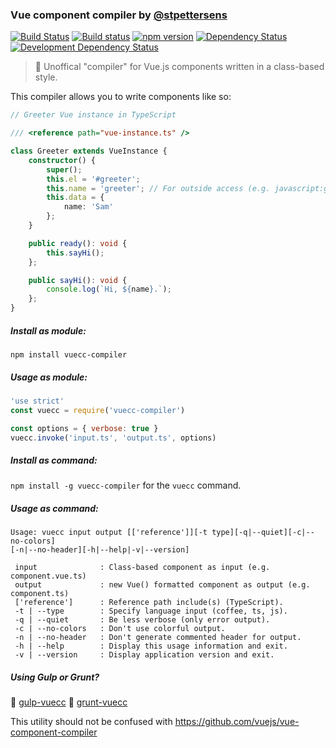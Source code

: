 ### Vue component compiler by [@stpettersens](https://github.com/stpettersens)
[![Build Status](https://travis-ci.org/stpettersens/vue-component-compiler.png?branch=master)](https://travis-ci.org/stpettersens/vue-component-compiler)
[![Build status](https://ci.appveyor.com/api/projects/status/8069glp56dcrma9t?svg=true)](https://ci.appveyor.com/project/stpettersens/vue-component-compiler)
[![npm version](https://badge.fury.io/js/vuecc-compiler.svg)](http://npmjs.org/package/vuecc-compiler)
[![Dependency Status](https://david-dm.org/stpettersens/vue-component-compiler.png?theme=shields.io)](https://david-dm.org/stpettersens/vue-component-compiler) [![Development Dependency Status](https://david-dm.org/stpettersens/vue-component-compiler/dev-status.png?theme=shields.io)](https://david-dm.org/stpettersens/vue-component-compiler#info=devDependencies)

> :mount_fuji: Unoffical "compiler" for Vue.js components written in a class-based style.

This compiler allows you to write components like so:

```ts
// Greeter Vue instance in TypeScript

/// <reference path="vue-instance.ts" />

class Greeter extends VueInstance {
	constructor() {
		super();
		this.el = '#greeter';
		this.name = 'greeter'; // For outside access (e.g. javascript:greeter.sayHi()).
		this.data = {
		    name: 'Sam'
		};
	}

	public ready(): void {
		this.sayHi();
	};

	public sayHi(): void {
		console.log(`Hi, ${name}.`);
	};
}
```

##### Install as module:

`npm install vuecc-compiler`

##### Usage as module:

```js
'use strict'
const vuecc = require('vuecc-compiler')

const options = { verbose: true }
vuecc.invoke('input.ts', 'output.ts', options)
```

##### Install as command:

`npm install -g vuecc-compiler` for the `vuecc` command.

##### Usage as command:

```
Usage: vuecc input output [['reference']][-t type][-q|--quiet][-c|--no-colors]
[-n|--no-header][-h|--help|-v|--version]

 input              : Class-based component as input (e.g. component.vue.ts)
 output             : new Vue() formatted component as output (e.g. component.ts)
 ['reference']      : Reference path include(s) (TypeScript).
 -t | --type        : Specify language input (coffee, ts, js).
 -q | --quiet       : Be less verbose (only error output).
 -c | --no-colors   : Don't use colorful output.
 -n | --no-header   : Don't generate commented header for output.
 -h | --help        : Display this usage information and exit.
 -v | --version     : Display application version and exit.
 ```

##### Using Gulp or Grunt?

:tropical_drink: [gulp-vuecc](http://github.com/stpettersens/gulp-vuecc)
:boar: [grunt-vuecc](http://github.com/stpettersens/grunt-vuecc)

This utility should not be confused with https://github.com/vuejs/vue-component-compiler
